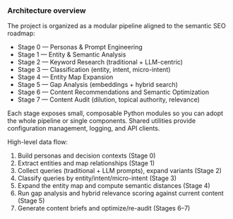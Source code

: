 ### Architecture overview

The project is organized as a modular pipeline aligned to the semantic SEO roadmap:

- Stage 0 — Personas & Prompt Engineering
- Stage 1 — Entity & Semantic Analysis
- Stage 2 — Keyword Research (traditional + LLM-centric)
- Stage 3 — Classification (entity, intent, micro-intent)
- Stage 4 — Entity Map Expansion
- Stage 5 — Gap Analysis (embeddings + hybrid search)
- Stage 6 — Content Recommendations and Semantic Optimization
- Stage 7 — Content Audit (dilution, topical authority, relevance)

Each stage exposes small, composable Python modules so you can adopt the whole pipeline or single components.
Shared utilities provide configuration management, logging, and API clients.

High-level data flow:
1. Build personas and decision contexts (Stage 0)
2. Extract entities and map relationships (Stage 1)
3. Collect queries (traditional + LLM prompts), expand variants (Stage 2)
4. Classify queries by entity/intent/micro-intent (Stage 3)
5. Expand the entity map and compute semantic distances (Stage 4)
6. Run gap analysis and hybrid relevance scoring against current content (Stage 5)
7. Generate content briefs and optimize/re-audit (Stages 6–7)
